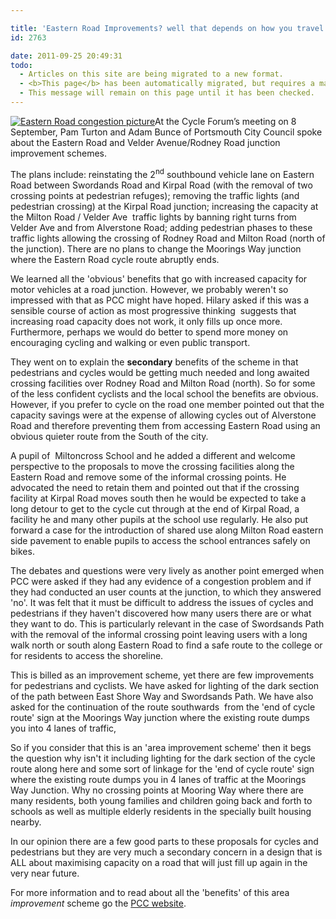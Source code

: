 ```yaml
---

title: 'Eastern Road Improvements? well that depends on how you travel!'
id: 2763

date: 2011-09-25 20:49:31
todo:
  - Articles on this site are being migrated to a new format.
  - <b>This page</b> has been automatically migrated, but requires a manual check-&amp;-tune to ensure the format and links all work as expected.
  - This message will remain on this page until it has been checked.
---
```


[![](http://www.pompeybug.co.uk/wp-content/uploads/2011/09/Eastern-Road-congestion-picture2-300x204.jpg "Eastern Road congestion picture")](http://www.pompeybug.co.uk/wp-content/uploads/2011/09/Eastern-Road-congestion-picture2.jpg)At the Cycle Forum’s meeting on 8 September, Pam Turton and Adam Bunce of Portsmouth City Council spoke about the Eastern Road and Velder Avenue/Rodney Road junction improvement schemes.

The plans include: reinstating the 2<sup>nd</sup> southbound vehicle lane on Eastern Road between Swordands Road and Kirpal Road (with the removal of two crossing points at pedestrian refuges); removing the traffic lights (and pedestrian crossing) at the Kirpal Road junction; increasing the capacity at the Milton Road / Velder Ave  traffic lights by banning right turns from Velder Ave and from Alverstone Road; adding pedestrian phases to these traffic lights allowing the crossing of Rodney Road and Milton Road (north of the junction). There are no plans to change the Moorings Way junction where the Eastern Road cycle route abruptly ends.

We learned all the 'obvious' benefits that go with increased capacity for motor vehicles at a road junction. However, we probably weren't so impressed with that as PCC might have hoped. Hilary asked if this was a sensible course of action as most progressive thinking  suggests that increasing road capacity does not work, it only fills up once more. Furthermore, perhaps we would do better to spend more money on encouraging cycling and walking or even public transport.

They went on to explain the **secondary** benefits of the scheme in that pedestrians and cycles would be getting much needed and long awaited crossing facilities over Rodney Road and Milton Road (north). So for some of the less confident cyclists and the local school the benefits are obvious. However, if you prefer to cycle on the road one member pointed out that the capacity savings were at the expense of allowing cycles out of Alverstone Road and therefore preventing them from accessing Eastern Road using an obvious quieter route from the South of the city.

A pupil of  Miltoncross School and he added a different and welcome perspective to the proposals to move the crossing facilities along the Eastern Road and remove some of the informal crossing points. He advocated the need to retain them and pointed out that if the crossing facility at Kirpal Road moves south then he would be expected to take a long detour to get to the cycle cut through at the end of Kirpal Road, a facility he and many other pupils at the school use regularly. He also put forward a case for the introduction of shared use along Milton Road eastern side pavement to enable pupils to access the school entrances safely on bikes.

The debates and questions were very lively as another point emerged when PCC were asked if they had any evidence of a congestion problem and if they had conducted an user counts at the junction, to which they answered 'no'. It was felt that it must be difficult to address the issues of cycles and pedestrians if they haven't discovered how many users there are or what they want to do. This is particularly relevant in the case of Swordsands Path with the removal of the informal crossing point leaving users with a long walk north or south along Eastern Road to find a safe route to the college or for residents to access the shoreline.

This is billed as an improvement scheme, yet there are few improvements for pedestrians and cyclists. We have asked for lighting of the dark section of the path between East Shore Way and Swordsands Path. We have also asked for the continuation of the route southwards  from the 'end of cycle route' sign at the Moorings Way junction where the existing route dumps you into 4 lanes of traffic,

So if you consider that this is an 'area improvement scheme' then it begs the question why isn't it including lighting for the dark section of the cycle route along here and some sort of linkage for the 'end of cycle route' sign where the existing route dumps you in 4 lanes of traffic at the Moorings Way Junction. Why no crossing points at Mooring Way where there are many residents, both young families and children going back and forth to schools as well as multiple elderly residents in the specially built housing nearby.

In our opinion there are a few good parts to these proposals for cycles and pedestrians but they are very much a secondary concern in a design that is ALL about maximising capacity on a road that will just fill up again in the very near future.

For more information and to read about all the 'benefits' of this area _improvement_ scheme go the [PCC website](http://www.portsmouth.gov.uk/living/21986.html "eastern road improvements").
